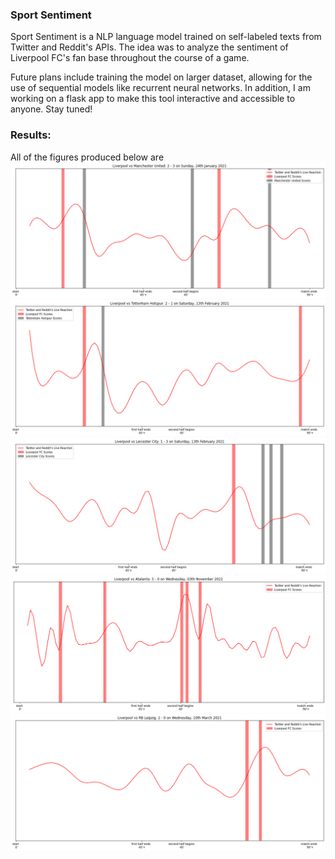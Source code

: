 ### Sport Sentiment
Sport Sentiment is a NLP language model trained on self-labeled texts from Twitter and Reddit's APIs. The idea was to analyze the sentiment of Liverpool FC's fan base throughout the course of a game. 

Future plans include training the model on larger dataset, allowing for the use of sequential models like recurrent neural networks. In addition, I am working on a flask app to make this tool interactive and accessible to anyone. Stay tuned!

### Results:
All of the figures produced below are 
![Liverpool FC vs Manchester united](/images/liv_manu.png)
![Liverpool FC vs Manchester united](/images/liv_tot.png)
![Liverpool FC vs Manchester united](/images/liv_leic.png)
![Liverpool FC vs Manchester united](/images/liv_atl.png)
![Liverpool FC vs Manchester united](/images/liv_rb.png)

